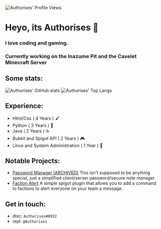 ![Authorises' Profile Views](https://komarev.com/ghpvc/?username=Authorises&color=ff69b4)
# Heyo, its Authorises 👋
### I love coding and gaming.
### Currently working on the Inazume Pit and the Cavelet Minecraft Server
## Some stats:

![Authorises' GitHub stats](https://github-readme-stats.vercel.app/api?username=Authorises&count_private=true&show_icons=true)
![Authorises' Top Langs](https://github-readme-stats.vercel.app/api/top-langs/?username=Authorises&layout=compact)
## Experience:
- Html/Css ( 4 Years ) 🖌️
- Python ( 3 Years ) 🐍
- Java ( 2 Years ) ☕
- Bukkit and Spigot API ( 2 Years ) 🎮
- Linux and System Administration ( 1 Year ) 🐚

## Notable Projects:
- [Password Manager (ARCHIVED)](https://github.com/Authorises/PasswordManager) This isn't supposed to be anything special, just a simplified client/server password/secure note manager.
- [Faction Alert](https://github.com/Authorises/FactionAlert) A simple spigot plugin that allows you to add a command to factions to alert everyone on your team a message.

## Get in touch:

- disc: ```Authorises#0932```
- repl: ```@Authorises```
